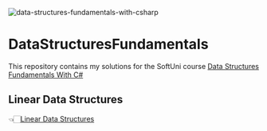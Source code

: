 ![data-structures-fundamentals-with-csharp](https://user-images.githubusercontent.com/89745007/230484119-b4508d85-9726-4d84-85f9-ec0dcd12f6d7.jpg)



# DataStructuresFundamentals
This repository contains my solutions for the SoftUni course [Data Structures Fundamentals With C#](https://softuni.bg/trainings/3921/data-structures-fundamentals-with-csharp-november-2022)

## Linear Data Structures
👈🏻[Linear Data Structures](https://github.com/NikolaMadzharov/DataStructuresFundamentals/tree/main/01.Linear%20Data%20Structures%20-%20Lab)
